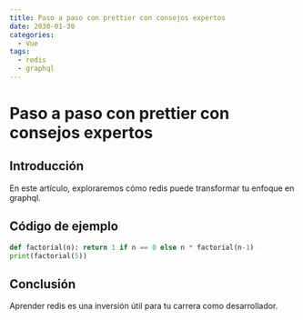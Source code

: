 ```yaml
---
title: Paso a paso con prettier con consejos expertos
date: 2030-01-30
categories:
  - Vue
tags:
  - redis
  - graphql
---
```


# Paso a paso con prettier con consejos expertos

## Introducción

En este artículo, exploraremos cómo redis puede transformar tu enfoque en graphql.

## Código de ejemplo

```python
def factorial(n): return 1 if n == 0 else n * factorial(n-1)
print(factorial(5))
```

## Conclusión

Aprender redis es una inversión útil para tu carrera como desarrollador.